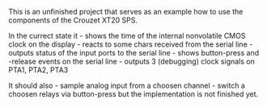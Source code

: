 This is an unfinished project that serves as an example how to use the components 
of the Crouzet XT20 SPS.

In the currect state it
    - shows the time of the internal nonvolatile CMOS clock on the display
    - reacts to some chars received from the serial line
    - outputs status of the input ports to the serial line
    - shows button-press and -release events on the serial line
    - outputs 3 (debugging) clock signals on PTA1, PTA2, PTA3

It should also
    - sample analog input from a choosen channel
    - switch a choosen relays via button-press
but the implementation is not finished yet.